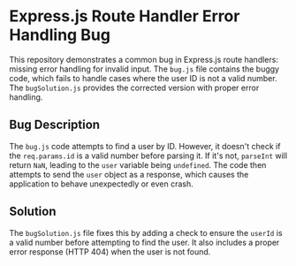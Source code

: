 # Express.js Route Handler Error Handling Bug

This repository demonstrates a common bug in Express.js route handlers: missing error handling for invalid input.  The `bug.js` file contains the buggy code, which fails to handle cases where the user ID is not a valid number. The `bugSolution.js` provides the corrected version with proper error handling.

## Bug Description

The `bug.js` code attempts to find a user by ID.  However, it doesn't check if the `req.params.id` is a valid number before parsing it. If it's not, `parseInt` will return `NaN`, leading to the `user` variable being `undefined`. The code then attempts to send the `user` object as a response, which causes the application to behave unexpectedly or even crash. 

## Solution

The `bugSolution.js` file fixes this by adding a check to ensure the `userId` is a valid number before attempting to find the user.  It also includes a proper error response (HTTP 404) when the user is not found.